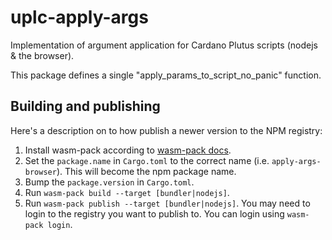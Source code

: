# uplc-apply-args

Implementation of argument application for Cardano Plutus scripts (nodejs & the browser).

This package defines a single "apply_params_to_script_no_panic" function.

## Building and publishing

Here's a description on to how publish a newer version to the NPM registry:

1. Install wasm-pack according to [wasm-pack docs](https://rustwasm.github.io/docs/wasm-pack/quickstart.html).
2. Set the `package.name` in `Cargo.toml` to the correct name (i.e. `apply-args-browser`). This will become the npm package name.
3. Bump the `package.version` in `Cargo.toml`.
4. Run `wasm-pack build --target [bundler|nodejs]`.
5. Run `wasm-pack publish --target [bundler|nodejs]`. You may need to login to the registry you want to publish to. You can login using `wasm-pack login`.
